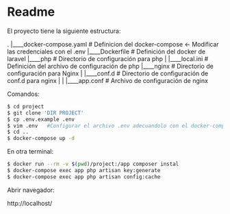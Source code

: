 # Readme 

El proyecto tiene la siguiente estructura:

.
|____docker-compose.yaml    # Definicion del docker-compose <- Modificar las credenciales con el .env
|____Dockerfile                        # Definición del docker de laravel
|____php                                  # Directorio de configuración para php 
|	 |____local.ini                      # Definición del archivo de configuración de php
|____nginx                               # Directorio de configuración para Nginx
| 	|____conf.d                        # Directorio de configuración de conf.d para nginx
| 	|	 |____app.conf              # Archivo de configuración de nginx 

Comandos: 

```bash
$ cd project
$ git clone 'DIR PROJECT'
$ cp .env.example .env 
$ vim .env   #Configurar el archivo .env adecuandolo con el docker-compose 
$ cd ..
$ docker-compose up -d
```

En otra terminal: 

```bash
$ docker run --rm -v $(pwd)/project:/app composer instal
$ docker-compose exec app php artisan key:generate
$ docker-compose exec app php artisan config:cache
```



Abrir navegador: 

http://localhost/
